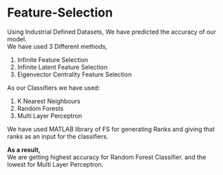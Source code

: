 # Feature-Selection
Using Industrial Defined Datasets, We have predicted the accuracy of our model.  
We have used 3 Different methods,  
1) Infinite Feature Selection  
2) Infinite Latent Feature Selection
3) Eigenvector Centrality Feature Selection  

As our Classifiers we have used:  
1) K Nearest Neighbours
2) Random Forests 
3) Multi Layer Perceptron   
  
We have used MATLAB library of FS for generating Ranks and giving that ranks as an input for the classifiers.  

**As a result,**    
We are getting highest accuracy for Random Forest Classifier.
and the lowest for Multi Layer Perceptron.
